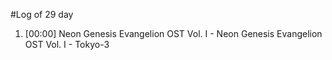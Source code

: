 #Log of 29 day

1. [00:00] Neon Genesis Evangelion OST Vol. I - Neon Genesis Evangelion OST Vol. I - Tokyo-3
